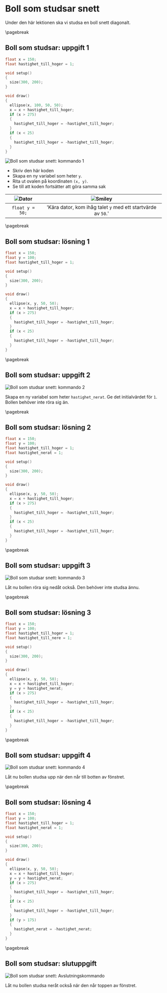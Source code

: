 # Boll som studsar snett

Under den här lektionen ska vi studsa en boll snett diagonalt.

\pagebreak

## Boll som studsar: uppgift 1

```c++
float x = 150;
float hastighet_till_hoger = 1;

void setup()
{
  size(300, 200);
}

void draw()
{
  ellipse(x, 100, 50, 50);
  x = x + hastighet_till_hoger;
  if (x > 275)
  {
    hastighet_till_hoger = -hastighet_till_hoger;
  }
  if (x < 25)
  {
    hastighet_till_hoger = -hastighet_till_hoger;
  }
}
```

![Boll som studsar snett: kommando 1](bollen_som_studsar_snett_1.png)

 * Skriv den här koden
 * Skapa en ny variabel som heter `y`.
 * Rita ut ovalen på koordinaten `(x, y)`.
 * Se till att koden fortsätter att göra samma sak

![Dator](EmojiComputer.png) | ![Smiley](EmojiSmiley.png)
:-----------------:|:-----------------------------:
`float y = 50;` | 'Kära dator, kom ihåg talet `y` med ett startvärde av `50`.'

\pagebreak

## Boll som studsar: lösning 1

```c++
float x = 150;
float y = 100;
float hastighet_till_hoger = 1;

void setup()
{
  size(300, 200);
}

void draw()
{
  ellipse(x, y, 50, 50);
  x = x + hastighet_till_hoger;
  if (x > 275)
  {
    hastighet_till_hoger = -hastighet_till_hoger;
  }
  if (x < 25)
  {
    hastighet_till_hoger = -hastighet_till_hoger;
  }
}
```

\pagebreak

## Boll som studsar: uppgift 2

![Boll som studsar snett: kommando 2](bollen_som_studsar_snett_2.png)

Skapa en ny variabel som heter `hastighet_nerat`.
Ge det initialvärdet för `1`. Bollen behöver inte röra sig än.

\pagebreak

## Boll som studsar: lösning 2

```c++
float x = 150;
float y = 100;
float hastighet_till_hoger = 1;
float hastighet_nerat = 1;

void setup()
{
  size(300, 200);
}

void draw()
{
  ellipse(x, y, 50, 50);
  x = x + hastighet_till_hoger;
  if (x > 275)
  {
    hastighet_till_hoger = -hastighet_till_hoger;
  }
  if (x < 25)
  {
    hastighet_till_hoger = -hastighet_till_hoger;
  }
}
```

\pagebreak

## Boll som studsar: uppgift 3

![Boll som studsar snett: kommando 3](bollen_som_studsar_snett_3.png)

Låt nu bollen röra sig nedåt också. Den behöver inte studsa ännu.

\pagebreak

## Boll som studsar: lösning 3

```c++
float x = 150;
float y = 100;
float hastighet_till_hoger = 1;
float hastighet_till_nere = 1;

void setup()
{
  size(300, 200);
}

void draw()
{
  ellipse(x, y, 50, 50);
  x = x + hastighet_till_hoger;
  y = y + hastighet_nerat;
  if (x > 275)
  {
    hastighet_till_hoger = -hastighet_till_hoger;
  }
  if (x < 25)
  {
    hastighet_till_hoger = -hastighet_till_hoger;
  }
}
```

\pagebreak

## Boll som studsar: uppgift 4

![Boll som studsar snett: kommando 4](bollen_som_studsar_snett_4.png)

Låt nu bollen studsa upp när den når till botten av fönstret.

\pagebreak

## Boll som studsar: lösning 4

```c++
float x = 150;
float y = 100;
float hastighet_till_hoger = 1;
float hastighet_nerat = 1;

void setup()
{
  size(300, 200);
}

void draw()
{
  ellipse(x, y, 50, 50);
  x = x + hastighet_till_hoger;
  y = y + hastighet_nerat;
  if (x > 275)
  {
    hastighet_till_hoger = -hastighet_till_hoger;
  }
  if (x < 25)
  {
    hastighet_till_hoger = -hastighet_till_hoger;
  }
  if (y > 175)
  {
    hastighet_nerat = -hastighet_nerat;
  }
}
```

\pagebreak

## Boll som studsar: slutuppgift

![Boll som studsar snett: Avslutningskommando](bollen_som_studsar_snett_slutuppgift.png)

Låt nu bollen studsa neråt också när den når toppen av fönstret.
